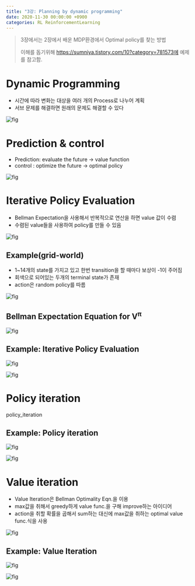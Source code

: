 ```yaml
---
title: "3강: Planning by dynamic programming"
date: 2020-11-30 00:00:00 +0900
categories: RL ReinforcementLearning
---
```


> 3장에서는 2장에서 배운 MDP환경에서 Optimal policy를 찾는 방법
>
> 이해를 돕기위해 https://sumniya.tistory.com/10?category=781573에 예제를 참고함.

# Dynamic Programming

* 시간에 따라 변화는 대상을 여러 개의 Process로 나누어 계획
* 서브 문제를 해결하면 원래의 문제도 해결할 수 있다

![fig](https://bjo9280.github.io/assets/images/2020-11-30/dynamic.png)

# Prediction & control

* Prediction: evaluate the future -> value function
* control : optimize the future -> optimal policy

![fig](https://bjo9280.github.io/assets/images/2020-11-30/prediction_control.png)

# Iterative Policy Evaluation 

* Bellman Expectation을 사용해서 반복적으로 연산을 하면 value 값이 수렴
* 수렴된 value들을 사용하여 policy를 만들 수 있음

![fig](https://bjo9280.github.io/assets/images/2020-11-30/iterative.png)

## Example(grid-world)

* 1~14개의 state를 가지고 있고 한번 transition을 할 때마다 보상이 -1이 주어짐
* 회색으로 되어있는 두개의 terminal state가 존재 
* action은 random policy를 따름

![fig](https://bjo9280.github.io/assets/images/2020-11-30/grid_world.png)

## Bellman Expectation Equation for V<sup>π<sup>

![fig](https://bjo9280.github.io/assets/images/2020-11-30/bellman_expectation.png)



## Example: Iterative Policy Evaluation

![fig](https://bjo9280.github.io/assets/images/2020-11-30/iterative_policy_evaluation.png)

![fig](https://bjo9280.github.io/assets/images/2020-11-30/iterative_policy_evaluation2.png)

# Policy iteration

policy_iteration

## Example: Policy iteration

![fig](https://bjo9280.github.io/assets/images/2020-11-30/ex_policy_iteration1.png)

![fig](https://bjo9280.github.io/assets/images/2020-11-30/ex_policy_iteration2.png)

# Value iteration

* Value Iteration은 Bellman Optimality Eqn.을 이용
* max값을 취해서 greedy하게 value func.을 구해 improve하는 아이디어
* action을 취할 확률을 곱해서 sum하는 대신에 max값을 취하는 optimal value func.식을 사용

![fig](https://bjo9280.github.io/assets/images/2020-11-30/value_iteration.png)



## Example: Value Iteration

![fig](https://bjo9280.github.io/assets/images/2020-11-30/ex_value_iteration1.png)

![fig](https://bjo9280.github.io/assets/images/2020-11-30/ex_value_iteration2.png)







